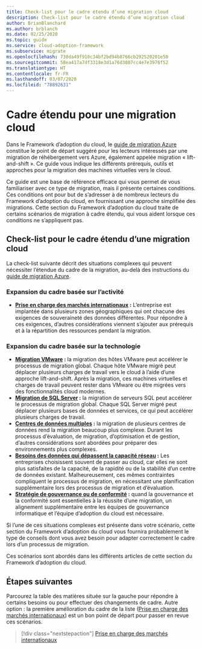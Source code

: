```yaml
---
title: Check-list pour le cadre étendu d’une migration cloud
description: Check-list pour le cadre étendu d’une migration cloud
author: BrianBlanchard
ms.author: brblanch
ms.date: 02/25/2020
ms.topic: guide
ms.service: cloud-adoption-framework
ms.subservice: migrate
ms.openlocfilehash: 730da49f910c34bf2bd94b8766cb292520201e50
ms.sourcegitcommit: 58ea417a7df3318e3d1a76d3807cc4e7e3976f52
ms.translationtype: HT
ms.contentlocale: fr-FR
ms.lasthandoff: 03/07/2020
ms.locfileid: "78892631"
---
```

# <a name="expanded-scope-for-cloud-migration"></a>Cadre étendu pour une migration cloud

Dans le Framework d’adoption du cloud, le [guide de migration Azure](../azure-migration-guide/index.md) constitue le point de départ suggéré pour les lecteurs intéressés par une migration de réhébergement vers Azure, également appelée migration « lift-and-shift ». Ce guide vous indique les différents prérequis, outils et approches pour la migration des machines virtuelles vers le cloud.

Ce guide est une base de référence efficace qui vous permet de vous familiariser avec ce type de migration, mais il présente certaines conditions. Ces conditions ont pour but de s’adresser à de nombreux lecteurs du Framework d’adoption du cloud, en fournissant une approche simplifiée des migrations. Cette section du Framework d’adoption du cloud traite de certains scénarios de migration à cadre étendu, qui vous aident lorsque ces conditions ne s’appliquent pas.

## <a name="cloud-migration-expanded-scope-checklist"></a>Check-list pour le cadre étendu d’une migration cloud

La check-list suivante décrit des situations complexes qui peuvent nécessiter l’étendue du cadre de la migration, au-delà des instructions du [guide de migration Azure](../azure-migration-guide/index.md).

### <a name="business-driven-scope-expansion"></a>Expansion du cadre basée sur l’activité

- **[Prise en charge des marchés internationaux](../azure-best-practices/multiple-regions.md) :** L’entreprise est implantée dans plusieurs zones géographiques qui ont chacune des exigences de souveraineté des données différentes. Pour répondre à ces exigences, d’autres considérations viennent s’ajouter aux prérequis et à la répartition des ressources pendant la migration.

### <a name="technology-driven-scope-expansion"></a>Expansion du cadre basée sur la technologie

- **[Migration VMware](../azure-best-practices/vmware-host.md) :** la migration des hôtes VMware peut accélérer le processus de migration global. Chaque hôte VMware migré peut déplacer plusieurs charges de travail vers le cloud à l’aide d’une approche lift-and-shift. Après la migration, ces machines virtuelles et charges de travail peuvent rester dans VMware ou être migrées vers des fonctionnalités cloud modernes.
- **[Migration de SQL Server](../azure-best-practices/sql-migration.md) :** la migration de serveurs SQL peut accélérer le processus de migration global. Chaque SQL Server migré peut déplacer plusieurs bases de données et services, ce qui peut accélérer plusieurs charges de travail.
- **[Centres de données multiples](../azure-best-practices/multiple-datacenters.md) :** la migration de plusieurs centres de données rend la migration beaucoup plus complexe. Durant les processus d’évaluation, de migration, d’optimisation et de gestion, d’autres considérations sont abordées pour préparer des environnements plus complexes.
- **[Besoins des données qui dépassent la capacité réseau](../azure-best-practices/network-capacity-exceeded.md) :** Les entreprises choisissent souvent de passer au cloud, car elles ne sont plus satisfaites de la capacité, de la rapidité ou de la stabilité d’un centre de données existant. Malheureusement, ces mêmes contraintes compliquent le processus de migration, en nécessitant une planification supplémentaire lors des processus de migration et d’évaluation.
- **[Stratégie de gouvernance ou de conformité](../azure-best-practices/governance-or-compliance.md) :** quand la gouvernance et la conformité sont essentielles à la réussite d’une migration, un alignement supplémentaire entre les équipes de gouvernance informatique et l’équipe d’adoption du cloud est nécessaire.

Si l’une de ces situations complexes est présente dans votre scénario, cette section du Framework d’adoption du cloud vous fournira probablement le type de conseils dont vous avez besoin pour adapter correctement le cadre lors d’un processus de migration.

Ces scénarios sont abordés dans les différents articles de cette section du Framework d’adoption du cloud.

## <a name="next-steps"></a>Étapes suivantes

Parcourez la table des matières située sur la gauche pour répondre à certains besoins ou pour effectuer des changements de cadre. Autre option : la première amélioration du cadre de la liste ([Prise en charge des marchés internationaux](../azure-best-practices/multiple-regions.md)) est un bon point de départ pour passer en revue ces scénarios.

> [!div class="nextstepaction"]
> [Prise en charge des marchés internationaux](../azure-best-practices/multiple-regions.md)
